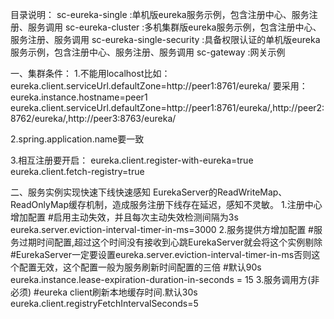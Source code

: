 目录说明：
sc-eureka-single             :单机版eureka服务示例，包含注册中心、服务注册、服务调用
sc-eureka-cluster            :多机集群版eureka服务示例，包含注册中心、服务注册、服务调用
sc-eureka-single-security    :具备权限认证的单机版eureka服务示例，包含注册中心、服务注册、服务调用
sc-gateway                   :网关示例
                             
一、集群条件：
1.不能用localhost比如： 
eureka.client.serviceUrl.defaultZone=http://peer1:8761/eureka/
要采用： 
eureka.instance.hostname=peer1 
eureka.client.serviceUrl.defaultZone=http://peer1:8761/eureka/,http://peer2:8762/eureka/,http://peer3:8763/eureka/

2.spring.application.name要一致

3.相互注册要开启： 
eureka.client.register-with-eureka=true 
eureka.client.fetch-registry=true

二、服务实例实现快速下线快速感知
EurekaServer的ReadWriteMap、ReadOnlyMap缓存机制，造成服务注册下线存在延迟，感知不灵敏。
1.注册中心增加配置
#启用主动失效，并且每次主动失效检测间隔为3s
eureka.server.eviction-interval-timer-in-ms=3000
2.服务提供方增加配置
#服务过期时间配置,超过这个时间没有接收到心跳EurekaServer就会将这个实例剔除
#EurekaServer一定要设置eureka.server.eviction-interval-timer-in-ms否则这个配置无效，这个配置一般为服务刷新时间配置的三倍
#默认90s
eureka.instance.lease-expiration-duration-in-seconds = 15
3.服务调用方(非必须)
#eureka client刷新本地缓存时间.默认30s
eureka.client.registryFetchIntervalSeconds=5